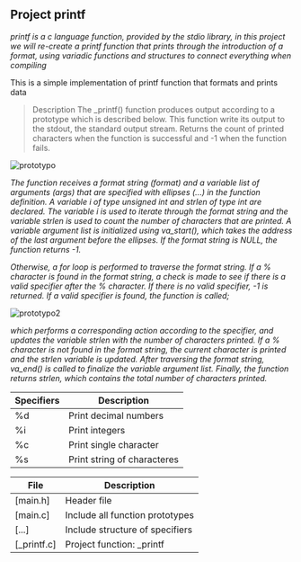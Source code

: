 
## Project printf
*printf is a c language function, provided by the stdio library, in this project we will re-create a printf function that prints through the introduction of a format, using variadic functions and structures to connect everything when compiling*

This is a simple implementation of printf function that formats and prints data

>Description
The _printf() function produces output according to a prototype which is described below. This function write its output to the stdout, the standard output stream. Returns the count of printed characters when the function is successful and -1 when the function fails.


![prototypo](https://user-images.githubusercontent.com/124454895/229004969-d5fa16c8-3b50-4fe3-9568-80e498b2d75f.png)

*The function receives a format string (format) and a variable list of arguments (args) that are specified with ellipses (...) in the function definition.
A variable i of type unsigned int and strlen of type int are declared. The variable i is used to iterate through the format string and the variable strlen is used to count the number of characters that are printed.
A variable argument list is initialized using va_start(), which takes the address of the last argument before the ellipses.
If the format string is NULL, the function returns -1.*

*Otherwise, a for loop is performed to traverse the format string.
If a % character is found in the format string, a check is made to see if there is a valid specifier after the % character. 
If there is no valid specifier, -1 is returned. 
If a valid specifier is found, the function is called;*

![prototypo2](https://user-images.githubusercontent.com/124454895/229005010-33a6ce39-5d5f-4953-b47c-e0a79cf81d48.png)

*which performs a corresponding action according to the specifier, and updates the variable strlen with the number of characters printed.
If a % character is not found in the format string, the current character is printed and the strlen variable is updated.
After traversing the format string, va_end() is called to finalize the variable argument list.
Finally, the function returns strlen, which contains the total number of characters printed.*

| Specifiers | Description     |
| --- | --- |
| %d | Print   decimal     numbers          |
| %i | Print  integers             |
| %c | Print    single     character       |
| %s | Print     string     of   characteres |




| File | Description |
| --- | --- |
| [main.h] | Header file  
| [main.c] |Include all function prototypes  
| [...] |Include structure of specifiers |
| [_printf.c] | Project function: \_printf 



